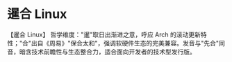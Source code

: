 # 暹合 Linux

【暹合 Linux】
哲学维度："暹"取日出渐进之意，呼应 Arch 的滚动更新特性；"合"出自《周易》"保合太和"，强调软硬件生态的完美兼容。发音与"先合"同音，暗含技术前瞻性与生态整合力，适合面向开发者的技术型发行版。
